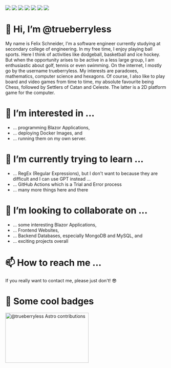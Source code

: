![](https://img.shields.io/badge/ØWPM-80-yellow)
![](https://img.shields.io/badge/Keyboard-QWERTZ-orange)
![](https://img.shields.io/badge/Country-Austria-blueviolet)
![](https://img.shields.io/badge/Level-yes-informational)
![](https://img.shields.io/badge/Motivation-inactive-inactive)
![](https://img.shields.io/badge/Coolness-∞-brightgreen)
![](https://img.shields.io/badge/forgetful-don't_remember-critical)

# 👋 Hi, I’m @trueberryless

My name is Felix Schneider, I'm a software engineer currently studying at secondary college of engineering. In my free time, I enjoy playing ball sports. Here I think of activities like dodgeball, basketball and ice hockey. But
when the opportunity arises to be active in a less large group, I am enthusiastic about golf, tennis or even
swimming. On the internet, I mostly go by the username trueberryless. My interests are paradoxes,
mathematics, computer science and hexagons. Of course, I also like to play board and video games from time to
time, my absolute favourite being Chess, followed by Settlers of Catan and Celeste. The latter is a 2D platform
game for the computer.

# 👀 I’m interested in ...

- ... programming Blazor Applications,
- ... deploying Docker Images, and
- ... running them on my own server.

# 🌱 I’m currently trying to learn ...

- ... RegEx (Regular Expressions), but I don't want to because they are difficult and I can use GPT instead ...
- ... GitHub Actions which is a Trial and Error process
- ... many more things here and there

# 💞️ I’m looking to collaborate on ...

- ... some interesting Blazor Applications,
- ... Frontend Websites,
- ... Backend Databases, especially MongoDB and MySQL, and
- ... exciting projects overall

# 📫 How to reach me ...

If you really want to contact me, please just don't! 😎

# 🚀 Some cool badges

<a href="https://astro.badg.es/contributor/trueberryless/">
  <img src="https://astro.badg.es/v2/contributor/trueberryless.svg" alt="@trueberryless Astro contributions" width="260" height="156">
</a>

<!---
trueberryless/trueberryless is a ✨ special ✨ repository because its `README.md` (this file) appears on your GitHub profile.
You can click the Preview link to take a look at your changes.
--->
